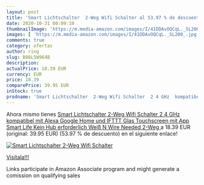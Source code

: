 ```yaml
---
layout: post
title: 'Smart Lichtschalter  2-Weg Wifi Schalter al 53.97 % de descuento'
date: 2020-10-31 00:09:18
thumbnailImage: 'https://m.media-amazon.com/images/I/41DDAvOQCqL._SL200_.jpg'
images: [ 'https://m.media-amazon.com/images/I/41DDAvOQCqL._SL200_.jpg' ]
comments: true
category: ofertas
author: ring
slug: B08L5W964B
description:
actualPrice: 18.39 EUR
currency: EUR
price: 18.39
comparePrice: 39.95 EUR
inStock: true
prodname: 'Smart Lichtschalter  2-Weg Wifi Schalter  2 4 GHz  kompatibel mit Alexa Google Home und IFTTT  Glas Touchscreen mit App Smart Life Kein Hub erforderlich  Weiß  N Wire Needed   2-Weg '
---
```


Ahora mismo tienes [Smart Lichtschalter  2-Weg Wifi Schalter  2 4 GHz  kompatibel mit Alexa Google Home und IFTTT  Glas Touchscreen mit App Smart Life Kein Hub erforderlich  Weiß  N Wire Needed   2-Weg ](https://www.amazon.de/dp/B08L5W964B/?tag=tolees0ca-21) a 18.39 EUR (original: 39.95 EUR) (53.97 %  de descuento) en el siguiente enlace!

[![Smart Lichtschalter  2-Weg Wifi Schalter](https://m.media-amazon.com/images/I/41DDAvOQCqL._SL200_.jpg)](https://www.amazon.de/dp/B08L5W964B/?tag=tolees0ca-21)

[Visítala!!!](https://www.amazon.de/dp/B08L5W964B/?tag=tolees0ca-21)

Links participate in Amazon Associate program and might generate a comission on qualifying sales
